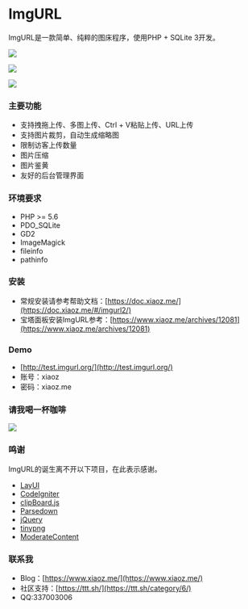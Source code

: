 # ImgURL
ImgURL是一款简单、纯粹的图床程序，使用PHP + SQLite 3开发。

![](https://i.bmp.ovh/imgs/2018/12/06cf0ac3b7625b6b.png)

![](https://i.bmp.ovh/imgs/2018/12/f0b565e2e0ffa166.png)

![](https://i.bmp.ovh/imgs/2018/12/017c5e66b53db4d1.png)

### 主要功能
* 支持拽拖上传、多图上传、Ctrl + V粘贴上传、URL上传
* 支持图片裁剪，自动生成缩略图
* 限制访客上传数量
* 图片压缩
* 图片鉴黄
* 友好的后台管理界面

### 环境要求
* PHP >= 5.6
* PDO_SQLite
* GD2
* ImageMagick
* fileinfo
* pathinfo

### 安装
* 常规安装请参考帮助文档：[https://doc.xiaoz.me/](https://doc.xiaoz.me/#/imgurl2/)
* 宝塔面板安装ImgURL参考：[https://www.xiaoz.me/archives/12081](https://www.xiaoz.me/archives/12081)

### Demo
* [http://test.imgurl.org/](http://test.imgurl.org/)
* 账号：xiaoz
* 密码：xiaoz.me

### 请我喝一杯咖啡
![](https://i.bmp.ovh/imgs/2019/03/cb349aa4a1b95997.png)

### 鸣谢

ImgURL的诞生离不开以下项目，在此表示感谢。

* [LayUI](https://github.com/sentsin/layui)
* [CodeIgniter](https://github.com/bcit-ci/CodeIgniter)
* [clipBoard.js](https://github.com/baixuexiyang/clipBoard.js)
* [Parsedown](https://github.com/erusev/parsedown)
* [jQuery](https://github.com/jquery/jquery)
* [tinypng](https://tinypng.com/)
* [ModerateContent](https://www.moderatecontent.com/)

### 联系我
* Blog：[https://www.xiaoz.me/](https://www.xiaoz.me/)
* 社区支持：[https://ttt.sh/](https://ttt.sh/category/6/)
* QQ:337003006